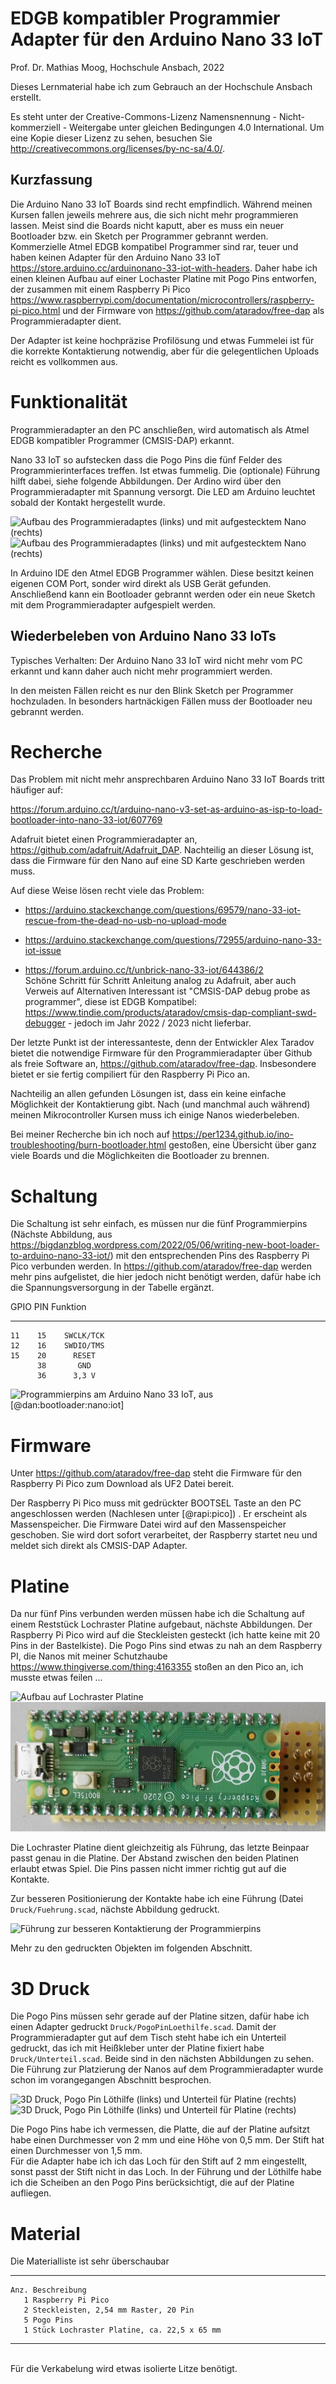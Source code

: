 # EDGB kompatibler Programmier Adapter für den Arduino Nano 33 IoT

Prof. Dr. Mathias Moog, Hochschule Ansbach, 2022 

Dieses Lernmaterial habe ich zum Gebrauch an der Hochschule Ansbach erstellt.

Es steht unter der Creative-Commons-Lizenz Namensnennung -
Nicht-kommerziell - Weitergabe unter gleichen Bedingungen 4.0
International. Um eine Kopie dieser Lizenz zu sehen, besuchen Sie
<http://creativecommons.org/licenses/by-nc-sa/4.0/>.



## Kurzfassung

  Die Arduino Nano 33 IoT Boards sind recht empfindlich. Während meinen
  Kursen fallen jeweils mehrere aus, die sich nicht mehr programmieren
  lassen. Meist sind die Boards nicht kaputt, aber es muss ein neuer
  Bootloader bzw. ein Sketch per Programmer gebrannt werden.\
  Kommerzielle Atmel EDGB kompatibel Programmer sind rar, teuer und
  haben keinen Adapter für den Arduino Nano 33 IoT
  <https://store.arduino.cc/arduinonano-33-iot-with-headers>. 
  Daher habe ich einen kleinen Aufbau auf einer
  Lochaster Platine mit Pogo Pins entworfen, der zusammen mit einem
  Raspberry Pi Pico 
  <https://www.raspberrypi.com/documentation/microcontrollers/raspberry-pi-pico.html> 
  und der Firmware von
  <https://github.com/ataradov/free-dap> als Programmieradapter dient. 
  
  Der Adapter ist keine hochpräzise Profilösung und etwas Fummelei ist für die korrekte Kontaktierung notwendig,  aber für die gelegentlichen Uploads
  reicht es vollkommen aus.


Funktionalität
==============

Programmieradapter an den PC anschließen, wird automatisch als Atmel
EDGB kompatibler Programmer (CMSIS-DAP) erkannt.

Nano 33 IoT so aufstecken dass die Pogo Pins die fünf Felder des
Programmierinterfaces treffen. Ist etwas fummelig. Die (optionale)
Führung hilft dabei, siehe folgende Abbildungen. Der Ardino wird über den
Programmieradapter mit Spannung versorgt. Die LED am Arduino leuchtet
sobald der Kontakt hergestellt wurde.

![Aufbau des Programmieradaptes (links) und mit aufgestecktem Nano
(rechts) ](Bilder/MitUnterteil.jpg "fig:")
![Aufbau des Programmieradaptes (links) und mit aufgestecktem Nano
(rechts) ](Bilder/MitAufgestecktemNano.jpg "fig:")

In Arduino IDE den Atmel EDGB Programmer wählen. Diese besitzt keinen
eigenen COM Port, sonder wird direkt als USB Gerät gefunden.
Anschließend kann ein Bootloader gebrannt werden oder ein neue Sketch
mit dem Programmieradapter aufgespielt werden.

Wiederbeleben von Arduino Nano 33 IoTs
--------------------------------------

Typisches Verhalten: Der Arduino Nano 33 IoT wird nicht mehr vom PC
erkannt und kann daher auch nicht mehr programmiert werden.

In den meisten Fällen reicht es nur den Blink Sketch per Programmer
hochzuladen. In besonders hartnäckigen Fällen muss der Bootloader neu
gebrannt werden.

Recherche
=========

Das Problem mit nicht mehr ansprechbaren Arduino Nano 33 IoT Boards
tritt häufiger auf:

<https://forum.arduino.cc/t/arduino-nano-v3-set-as-arduino-as-isp-to-load-bootloader-into-nano-33-iot/607769>

Adafruit bietet einen Programmieradapter an,
<https://github.com/adafruit/Adafruit_DAP>. Nachteilig an dieser Lösung
ist, dass die Firmware für den Nano auf eine SD Karte geschrieben werden
muss.

Auf diese Weise lösen recht viele das Problem:

-   <https://arduino.stackexchange.com/questions/69579/nano-33-iot-rescue-from-the-dead-no-usb-no-upload-mode>

-   <https://arduino.stackexchange.com/questions/72955/arduino-nano-33-iot-issue>

-   <https://forum.arduino.cc/t/unbrick-nano-33-iot/644386/2>\
    Schöne Schritt für Schritt Anleitung analog zu Adafruit, aber auch
    Verweis auf Alternativen Interessant ist "CMSIS-DAP debug probe as
    programmer", diese ist EDGB Kompatibel:
    <https://www.tindie.com/products/ataradov/cmsis-dap-compliant-swd-debugger> -
    jedoch im Jahr 2022 / 2023 nicht lieferbar.

Der letzte Punkt ist der interessanteste, denn der Entwickler Alex
Taradov bietet die notwendige Firmware für den Programmieradapter über
Github als freie Software an, <https://github.com/ataradov/free-dap>. Insbesondere bietet
er sie fertig compiliert für den Raspberry Pi Pico an.

Nachteilig an allen gefunden Lösungen ist, dass ein keine einfache
Möglichkeit der Kontaktierung gibt. Nach (und manchmal auch während)
meinen Mikrocontroller Kursen muss ich einige Nanos wiederbeleben.

Bei meiner Recherche bin ich noch auf
<https://per1234.github.io/ino-troubleshooting/burn-bootloader.html>
gestoßen, eine Übersicht über ganz viele Boards und die Möglichkeiten
die Bootloader zu brennen.

Schaltung
=========

Die Schaltung ist sehr einfach, es müssen nur die fünf Programmierpins
(Nächste Abbildung, aus <https://bigdanzblog.wordpress.com/2022/05/06/writing-new-boot-loader-to-arduino-nano-33-iot/>) mit den entsprechenden Pins des Raspberry
Pi Pico  verbunden werden. In
<https://github.com/ataradov/free-dap> werden mehr pins aufgelistet, die hier jedoch nicht
benötigt werden, dafür habe ich die Spannungsversorgung in der Tabelle
ergänzt.

   GPIO   PIN   Funktion
  ------ ----- -----------
    11    15    SWCLK/TCK
    12    16    SWDIO/TMS
    15    20      RESET
          38       GND
          36      3,3 V

![Programmierpins am Arduino Nano 33 IoT, aus
[@dan:bootloader:nano:iot]](Bilder/nano33ioticsppins.png)

Firmware
========

Unter <https://github.com/ataradov/free-dap> steht die Firmware für den Raspberry Pi Pico
zum Download als UF2 Datei bereit.

Der Raspberry Pi Pico muss mit gedrückter BOOTSEL Taste an den PC
angeschlossen werden (Nachlesen unter [@rapi:pico]) . Er erscheint als
Massenspeicher. Die Firmware Datei wird auf den Massenspeicher
geschoben. Sie wird dort sofort verarbeitet, der Raspberry startet neu
und meldet sich direkt als CMSIS-DAP Adapter.

Platine
=======

Da nur fünf Pins verbunden werden müssen habe ich die Schaltung auf
einem Reststück Lochraster Platine aufgebaut, nächste Abbildungen. Der
Raspberry Pi Pico wird auf die Steckleisten gesteckt (ich hatte keine
mit 20 Pins in der Bastelkiste). Die Pogo Pins sind etwas zu nah an dem
Raspberry PI, die Nanos mit meiner Schutzhaube <https://www.thingiverse.com/thing:4163355>
stoßen an den Pico an, ich musste etwas feilen ...

![Aufbau auf Lochraster
Platine](Bilder/LochrasterUnten.jpg "fig:")
![Aufbau auf Lochraster Platine](Bilder/LochrasterOben.jpg "fig:")

Die Lochraster Platine dient gleichzeitig als Führung, das letzte
Beinpaar passt genau in die Platine. Der Abstand zwischen den beiden
Platinen erlaubt etwas Spiel. Die Pins passen nicht immer richtig gut
auf die Kontakte.

Zur besseren Positionierung der Kontakte habe ich eine Führung (Datei
`Druck/Fuehrung.scad`, nächste Abbildung  gedruckt.

![Führung zur besseren Kontaktierung der
Programmierpins](Druck/Fuehrung.png)

Mehr zu den gedruckten Objekten im folgenden Abschnitt.

3D Druck
========

Die Pogo Pins müssen sehr gerade auf der Platine sitzen, dafür habe ich
einen Adapter gedruckt `Druck/PogoPinLoethilfe.scad`. Damit der
Programmieradapter gut auf dem Tisch steht habe ich ein Unterteil
gedruckt, das ich mit Heißkleber unter der Platine fixiert habe
`Druck/Unterteil.scad`. Beide sind in den nächsten Abbildungen zu sehen.
Die Führung zur Platzierung der Nanos auf dem Programmieradapter wurde
schon im vorangegangen Abschnitt besprochen.

![3D Druck, Pogo Pin Löthilfe (links) und Unterteil für Platine
(rechts)](Druck/PogoPinLoethilfe.png "fig:")
![3D Druck, Pogo Pin Löthilfe (links) und Unterteil für Platine
(rechts)](Druck/Unterteil.png "fig:")

Die Pogo Pins habe ich vermessen, die Platte, die auf der Platine
aufsitzt habe einen Durchmesser von 2 mm und eine Höhe von 0,5 mm. Der
Stift hat einen Durchmesser von 1,5 mm.\
Für die Adapter habe ich ich das Loch für den Stift auf 2 mm
eingestellt, sonst passt der Stift nicht in das Loch. In der Führung und
der Löthilfe habe ich die Scheiben an den Pogo Pins berücksichtigt, die
auf der Platine aufliegen.



Material
========

Die Materialliste ist sehr überschaubar

  ------ --------------------------------------------
    Anz. Beschreibung
       1 Raspberry Pi Pico
       2 Steckleisten, 2,54 mm Raster, 20 Pin
       5 Pogo Pins
       1 Stück Lochraster Platine, ca. 22,5 x 65 mm
  ------ --------------------------------------------

\
Für die Verkabelung wird etwas isolierte Litze benötigt.

